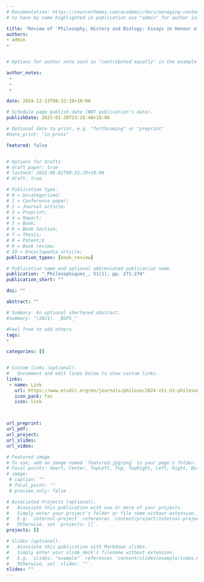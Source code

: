 ```yaml
---
# Documentation: https://sourcethemes.com/academic/docs/managing-content/
# to have my name highlighted in publication use "admin" for author instead of Pierrick Bourrat

title: "Review of 'Philosophy, History and Biology: Essays in Honour of Jean Gayon,' edited by  P.-O. Méthot."
authors:
- admin
- 


# Options for author note such as "contributed equally" in the example below, assuming they are three authors, the third author is corresponding author.

author_notes:
 - 
 - 
 - 
 
date: 2024-12-13T08:32:19+10:00

# Schedule page publish date (NOT publication's date).
publishDate: 2025-01-30T23:28:48+10:00

# Optional date to print, e.g. "forthcoming" or "preprint"
#date_print: "in press"

featured: false


# Options for drafts
# draft_paper: true
# lastmod: 2022-06-01T08:32:19+10:00
# draft: true

# Publication type.
# 0 = Uncategorized;
# 1 = Conference paper;
# 2 = Journal article;
# 3 = Preprint;
# 4 = Report;
# 5 = Book;
# 6 = Book Section;
# 7 = Thesis;
# 8 = Patent;$
# 9 = Book review;
# 10 = Encyclopedia article;
publication_types: [book_review]

# Publication name and optional abbreviated publication name.
publication: "_Philosophiques_, 51(1), pp. 271-274"
publication_short: ""

doi: ""

abstract: ""

# Summary. An optional shortened abstract.
#summary: "(2021). _BSPS_"

#Feel free to add others
tags:
- 

categories: []


# Custom links (optional).
#   Uncomment and edit lines below to show custom links.
links:
 - name: Link
   url: https://www.erudit.org/en/journals/philoso/2024-v51-n1-philoso09916/1117040ar/
   icon_pack: fas
   icon: link



url_preprint:
url_pdf:
url_project:
url_slides:
url_video:

# Featured image
# To use, add an image named `featured.jpg/png` to your page's folder. 
# Focal points: Smart, Center, TopLeft, Top, TopRight, Left, Right, BottomLeft, Bottom, BottomRight.
# image:
 # caption: ""
 # focal_point: ""
 # preview_only: false

# Associated Projects (optional).
#   Associate this publication with one or more of your projects.
#   Simply enter your project's folder or file name without extension.
#   E.g. `internal-project` references `content/project/internal-project/index.md`.
#   Otherwise, set `projects: []`.
projects: []

# Slides (optional).
#   Associate this publication with Markdown slides.
#   Simply enter your slide deck's filename without extension.
#   E.g. `slides: "example"` references `content/slides/example/index.md`.
#   Otherwise, set `slides: ""`.
slides: ""
---
```




